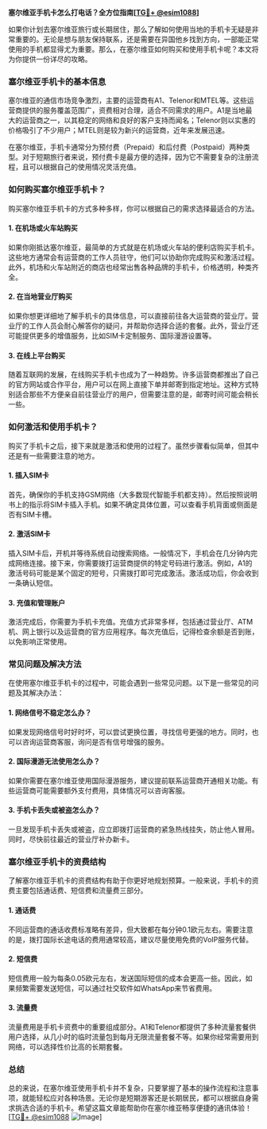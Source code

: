 **塞尔维亚手机卡怎么打电话？全方位指南[[TG💪+ @esim1088](https://t.me/s/esim1088)]**

如果你计划去塞尔维亚旅行或长期居住，那么了解如何使用当地的手机卡无疑是非常重要的。无论是想与朋友保持联系，还是需要在异国他乡找到方向，一部能正常使用的手机都显得尤为重要。那么，在塞尔维亚如何购买和使用手机卡呢？本文将为你提供一份详尽的攻略。

### 塞尔维亚手机卡的基本信息

塞尔维亚的通信市场竞争激烈，主要的运营商有A1、Telenor和MTEL等。这些运营商提供的服务覆盖范围广，资费相对合理，适合不同需求的用户。A1是当地最大的运营商之一，以其稳定的网络和良好的客户支持而闻名；Telenor则以实惠的价格吸引了不少用户；MTEL则是较为新兴的运营商，近年来发展迅速。

在塞尔维亚，手机卡通常分为预付费（Prepaid）和后付费（Postpaid）两种类型。对于短期旅行者来说，预付费卡是最方便的选择，因为它不需要复杂的注册流程，且可以根据自己的使用情况灵活充值。

### 如何购买塞尔维亚手机卡？

购买塞尔维亚手机卡的方式多种多样，你可以根据自己的需求选择最适合的方法。

#### 1. 在机场或火车站购买

如果你刚抵达塞尔维亚，最简单的方式就是在机场或火车站的便利店购买手机卡。这些地方通常会有运营商的工作人员驻守，他们可以协助你完成购买和激活过程。此外，机场和火车站附近的商店也经常出售各种品牌的手机卡，价格透明，种类齐全。

#### 2. 在当地营业厅购买

如果你想更详细地了解手机卡的具体信息，可以直接前往各大运营商的营业厅。营业厅的工作人员会耐心解答你的疑问，并帮助你选择合适的套餐。此外，营业厅还可能提供更多的增值服务，比如SIM卡定制服务、国际漫游设置等。

#### 3. 在线上平台购买

随着互联网的发展，在线购买手机卡也成为了一种趋势。许多运营商都推出了自己的官方网站或合作平台，用户可以在网上直接下单并邮寄到指定地址。这种方式特别适合那些不方便亲自前往营业厅的用户，但需要注意的是，邮寄时间可能会稍长一些。

### 如何激活和使用手机卡？

购买了手机卡之后，接下来就是激活和使用的过程了。虽然步骤看似简单，但其中还是有一些需要注意的地方。

#### 1. 插入SIM卡

首先，确保你的手机支持GSM网络（大多数现代智能手机都支持）。然后按照说明书上的指示将SIM卡插入手机。如果不确定具体位置，可以查看手机背面或侧面是否有SIM卡槽。

#### 2. 激活SIM卡

插入SIM卡后，开机并等待系统自动搜索网络。一般情况下，手机会在几分钟内完成网络连接。接下来，你需要拨打运营商提供的特定号码进行激活。例如，A1的激活号码可能是某个固定的短号，只需拨打即可完成激活。激活成功后，你会收到一条确认短信。

#### 3. 充值和管理账户

激活完成后，你需要为手机卡充值。充值方式非常多样，包括通过营业厅、ATM机、网上银行以及运营商的官方应用程序。每次充值后，记得检查余额是否到账，以免影响正常使用。

### 常见问题及解决方法

在使用塞尔维亚手机卡的过程中，可能会遇到一些常见问题。以下是一些常见的问题及其解决办法：

#### 1. 网络信号不稳定怎么办？

如果发现网络信号时好时坏，可以尝试更换位置，寻找信号更强的地方。同时，也可以咨询运营商客服，询问是否有信号增强的服务。

#### 2. 国际漫游无法使用怎么办？

如果你需要在塞尔维亚使用国际漫游服务，建议提前联系运营商开通相关功能。有些运营商可能需要额外支付费用，具体情况可以咨询客服。

#### 3. 手机卡丢失或被盗怎么办？

一旦发现手机卡丢失或被盗，应立即拨打运营商的紧急热线挂失，防止他人冒用。同时，尽快前往最近的营业厅补办新卡。

### 塞尔维亚手机卡的资费结构

了解塞尔维亚手机卡的资费结构有助于你更好地规划预算。一般来说，手机卡的资费主要包括通话费、短信费和流量费三部分。

#### 1. 通话费

不同运营商的通话收费标准略有差异，但大致都在每分钟0.1欧元左右。需要注意的是，拨打国际长途电话的费用通常较高，建议尽量使用免费的VoIP服务代替。

#### 2. 短信费

短信费用一般为每条0.05欧元左右，发送国际短信的成本会更高一些。因此，如果频繁需要发送短信，可以通过社交软件如WhatsApp来节省费用。

#### 3. 流量费

流量费用是手机卡资费中的重要组成部分。A1和Telenor都提供了多种流量套餐供用户选择，从几小时的临时流量包到每月无限流量套餐不等。如果你经常需要用到网络，可以选择性价比高的长期套餐。

### 总结

总的来说，在塞尔维亚使用手机卡并不复杂，只要掌握了基本的操作流程和注意事项，就能轻松应对各种场景。无论你是短期游客还是长期居民，都可以根据自身需求挑选合适的手机卡。希望这篇文章能帮助你在塞尔维亚畅享便捷的通讯体验！[[TG💪+ @esim1088](https://t.me/s/esim1088) ![Image](https://i.postimg.cc/4NQfJmqS/Snipaste-2025-05-13-00-14-12.png)]